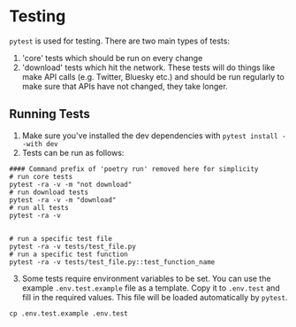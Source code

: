 # Testing

`pytest` is used for testing. There are two main types of tests:

1. 'core' tests which should be run on every change
2. 'download' tests which hit the network. These tests will do things like make API calls (e.g. Twitter, Bluesky etc.) and should be run regularly to make sure that APIs have not changed, they take longer.


## Running Tests 

1. Make sure you've installed the dev dependencies with `pytest install --with dev`
2. Tests can be run as follows:
```{code} bash
#### Command prefix of 'poetry run' removed here for simplicity
# run core tests
pytest -ra -v -m "not download"
# run download tests
pytest -ra -v -m "download"
# run all tests
pytest -ra -v


# run a specific test file
pytest -ra -v tests/test_file.py
# run a specific test function
pytest -ra -v tests/test_file.py::test_function_name
```

3. Some tests require environment variables to be set. You can use the example `.env.test.example` file as a template. Copy it to `.env.test` and fill in the required values. This file will be loaded automatically by `pytest`.
```{code} bash
cp .env.test.example .env.test
```